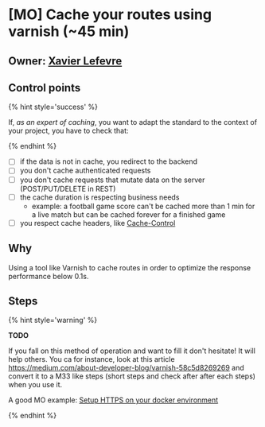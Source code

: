 # [MO] Cache your routes using varnish (~45 min)

## Owner: [Xavier Lefevre](https://github.com/xavierlefevre)

## Control points

{% hint style='success' %} 

If, _as an expert of caching_, you want to adapt the standard to the context of your project, you have to check that:

{% endhint %}

* [ ] if the data is not in cache, you redirect to the backend
* [ ] you don't cache authenticated requests
* [ ] you don't cache requests that mutate data on the server (POST/PUT/DELETE in REST)
* [ ] the cache duration is respecting business needs
  * example: a football game score can't be cached more than 1 min for a live match but can be cached forever for a finished game
* [ ] you respect cache headers, like [Cache-Control](https://developer.mozilla.org/fr/docs/Web/HTTP/Headers/Cache-Control)

## Why

Using a tool like Varnish to cache routes in order to optimize the response performance below 0.1s.

## Steps

{% hint style='warning' %}

**TODO**

If you fall on this method of operation and want to fill it don't hesitate! It will help others.
You ca for instance, look at this article https://medium.com/about-developer-blog/varnish-58c5d8269269 and convert it to a M33 like steps (short steps and check after after each steps) when you use it.

A good MO example: [Setup HTTPS on your docker environment](../../ops/docker/deploy-with-https.mo.md)

{% endhint %}

